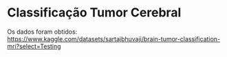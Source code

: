 # Classificação Tumor Cerebral

Os dados foram obtidos: https://www.kaggle.com/datasets/sartajbhuvaji/brain-tumor-classification-mri?select=Testing
